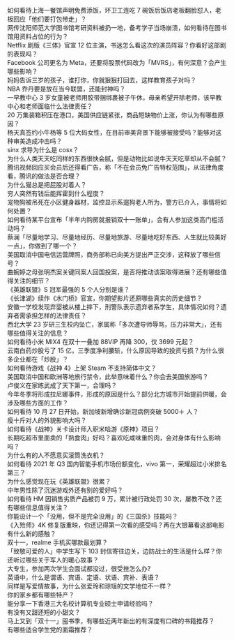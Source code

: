 如何看待上海一餐馆声明免费添饭，环卫工连吃 7 碗饭后饭店老板翻脸怼人，老板回应「他们要打包带走」？  
网传沈阳师范大学图书馆考研资料被扔一地，备考学子当场崩溃，如何看待在图书馆用资料占位的行为？  
Netflix 剧版《三体》官宣 12 位主演，书迷怎么看这次的演员阵容？你看好这部剧的表现吗？  
Facebook 公司更名为 Meta，还要将股票代码改为「MVRS」，有何深意？会产生哪些影响？  
妈妈告诉三岁的孩子，谁打你，你就狠狠打回去，这样教育孩子对吗？  
NBA 乔丹要是放在当今联盟，还能封神吗？  
一早教中心 3 岁女童被老师用胶带捆绑裹被子午休，母亲希望开除老师，该早教中心和老师面临什么法律责任？  
20 万集装箱积压在港口，美国供应链紧张，商品短缺物价上涨，你认为有哪些原因？  
杨天真签约小牛杨等 5 位大码女性，在目前审美背景下能够被接受吗？能够对这种审美造成冲击吗？  
sinx 求导为什么是 cosx？  
为什么人类天天吃同样的东西很快会腻，但是动物比如说牛天天吃草却从不会腻？  
腾讯视频回应买会员后还得看广告，称「不在会员免广告特权范围」，从法律角度看，腾讯的做法是否合理？  
为什么猫总是把屁股对着人？  
穷人突然有钱后能挥霍到什么程度？  
宠物狗被吊死在小区健身器材，监控显示系遛狗老人所为，警方已介入，事情将如何处置？  
如何看待某平台宣布「半年内购房就报销双十一账单」，会有人参加这类高门槛活动吗？  
蔡澜「尽量地学习、尽量地经历、尽量地旅游、尽量地吃好东西、人生就比较美好一点」，你做到了哪一个？  
美国取消中国电信运营牌照，商务部称已向美方提出严正交涉，这释放了哪些信号？  
曲婉婷之母张明杰案关键同案人回国投案，是否将推动该案取得进展？还有哪些值得关注的细节？  
《英雄联盟》S 冠军最强的 5 个人分别是谁？  
《长津湖》续作《水门桥》官宣，你期望影片还原哪些真实的历史细节？  
安徽一学校发现弃婴被从楼上摔下，刑警队表示遗弃者系学生，具体情况如何？遗弃者需承担怎样的法律责任？  
西北大学 23 岁研三生校内坠亡，家属称「多次遭导师辱骂，压力非常大」，还有哪些值得关注的信息？  
如何看待小米 MIX4 在双十一叠加 88VIP 再降 300，仅 3699 元起？  
云南白药炒股亏了 15 亿，三季度净利腰斩，什么原因导致的投资亏损？为什么很多企业都在「炒股」？  
如何看待游戏《战神 4》上架 Steam 不支持简体中文？  
美国取消中国和欧洲等地旅行禁令，此举意味着什么？你会去美国旅游吗？  
卢俊义在家练武成了天下第一，合理吗？  
今年冬季将形成拉尼娜事件，形成的原因是什么？部分北方城市开始提前供暖，会涉及哪些方面的工作？  
如何看待 10 月 27 日开始，新加坡新增确诊新冠病例突破 5000＋ 人？  
瘦十斤对人的外貌影响大吗？  
如何看待《战神》关卡设计师入职米哈游《原神》项目？  
长期吃超市里面卖的「熟食肉」好吗？喜欢吃咸味重的肉，会对身体有什么影响吗？  
为什么有的人不愿意买滚筒洗衣机？  
如何看待 2021 年 Q3 国内智能手机市场份额变化，vivo 第一，荣耀超过小米排名第三？  
为什么感觉现在玩《英雄联盟》很累？  
中年男性除了沉迷游戏外还有别的爱好吗？  
如何看待 HM 因销售劣质产品被罚 9 万，累计被行政处罚 30 次，屡教不改？还有哪些信息值得关注？  
你能设计一个「没用，但不是完全没用」的《三国杀》技能吗？  
《入殓师》4K 修复版重映，你还记得第一次看的感受吗？再在大银幕看这部电影有什么新的感触？  
双十一，realme 手机买哪款最划算？  
「致敬可爱的人」中学生写下 103 封信寄往边关，边防战士的生活是什么样？你还听过哪些关于军人的暖心故事？  
大专生，参加两次学生会面试都没过，很受挫怎么办?  
英语中，什么是谓语、宾语、定语、状语、宾补、表语？  
同样是写爱情故事，为什么张爱玲和琼瑶的文学地位不一样？  
你的家乡都有哪些特产？  
能分享一下香港三大名校计算机专业硕士申请经验吗？  
有没有又甜还短的小甜文？  
马上又到「双十一」囤书季，有哪些近两年新出的有深度有口碑的书籍推荐？  
有哪些适合学生党的面霜推荐？  
